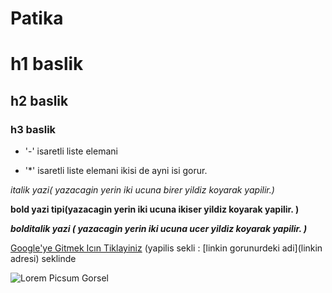 # Patika

# h1 baslik
## h2 baslik
### h3 baslik


-  '-' isaretli liste elemani

*  '*' isaretli liste elemani ikisi de ayni isi gorur.


*italik yazi( yazacagin yerin iki ucuna birer yildiz koyarak yapilir.)*

**bold yazi tipi(yazacagin yerin iki ucuna ikiser yildiz koyarak yapilir. )**

***bolditalik yazi ( yazacagin yerin iki ucuna ucer yildiz koyarak yapilir. )***


[Google'ye Gitmek Icın Tiklayiniz](https://google.com)
(yapilis sekli : [linkin gorunurdeki adi](linkin adresi) seklinde



![Lorem Picsum Gorsel](https://picsum.photos/200/300)
